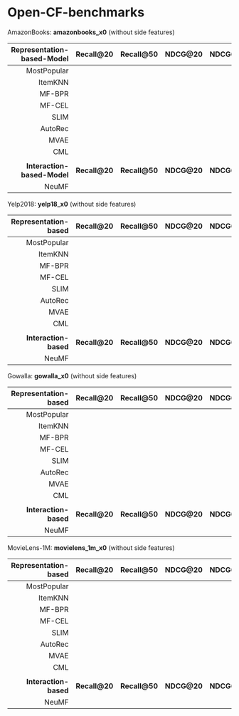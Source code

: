 # Open-CF-benchmarks

AmazonBooks: **amazonbooks_x0** (without side features)

|  Representation-based-Model |   Recall@20   |   Recall@50   |   NDCG@20   |   NDCG@50   |   HitRate@20   |   HitRate@50   | Steps-to-Reproduce | Contributed-by |
|----------------------------:|:-------------:|:-------------:|:-----------:|:-----------:|:--------------:|:--------------:|:------------------:|----------------|
|                 MostPopular |               |               |             |             |                |                |                    |                |
|                     ItemKNN |               |               |             |             |                |                |                    |                |
|                      MF-BPR |               |               |             |             |                |                |      notebook      |                |
|                      MF-CEL |               |               |             |             |                |                |                    |                |
|                        SLIM |               |               |             |             |                |                |                    |                |
|                     AutoRec |               |               |             |             |                |                |                    |                |
|                        MVAE |               |               |             |             |                |                |                    |                |
|                         CML |               |               |             |             |                |                |                    |                |
|                             |               |               |             |             |                |                |                    |                |
| **Interaction-based-Model** | **Recall@20** | **Recall@50** | **NDCG@20** | **NDCG@50** | **HitRate@20** | **HitRate@50** |                    |                |
|                       NeuMF |               |               |             |             |                |                |                    |                |


Yelp2018: **yelp18_x0** (without side features)

| Representation-based  | Recall@20     | Recall@50     | NDCG@20     | NDCG@50     | HitRate@20     | HitRate@50     | Steps-to-Reproduce     |
|----------------------:|:-------------:|:-------------:|:-----------:|:-----------:|:--------------:|:--------------:|:----------------------:|
| MostPopular           |               |               |             |             |                |                |                        |
| ItemKNN               |               |               |             |             |                |                |                        |
| MF-BPR                |               |               |             |             |                |                | notebook               |
| MF-CEL                |               |               |             |             |                |                |                        |
| SLIM                  |               |               |             |             |                |                |                        |
| AutoRec               |               |               |             |             |                |                |                        |
| MVAE                  |               |               |             |             |                |                |                        |
| CML                   |               |               |             |             |                |                |                        |
|                       |               |               |             |             |                |                |                        |
| **Interaction-based** | **Recall@20** | **Recall@50** | **NDCG@20** | **NDCG@50** | **HitRate@20** | **HitRate@50** | **Steps-to-Reproduce** |
| NeuMF                 |               |               |             |             |                |                |                        |


Gowalla: **gowalla_x0** (without side features)

| Representation-based  | Recall@20     | Recall@50     | NDCG@20     | NDCG@50     | HitRate@20     | HitRate@50     | Steps-to-Reproduce     |
|----------------------:|:-------------:|:-------------:|:-----------:|:-----------:|:--------------:|:--------------:|:----------------------:|
| MostPopular           |               |               |             |             |                |                |                        |
| ItemKNN               |               |               |             |             |                |                |                        |
| MF-BPR                |               |               |             |             |                |                | notebook               |
| MF-CEL                |               |               |             |             |                |                |                        |
| SLIM                  |               |               |             |             |                |                |                        |
| AutoRec               |               |               |             |             |                |                |                        |
| MVAE                  |               |               |             |             |                |                |                        |
| CML                   |               |               |             |             |                |                |                        |
|                       |               |               |             |             |                |                |                        |
| **Interaction-based** | **Recall@20** | **Recall@50** | **NDCG@20** | **NDCG@50** | **HitRate@20** | **HitRate@50** | **Steps-to-Reproduce** |
| NeuMF                 |               |               |             |             |                |                |                        |


MovieLens-1M: **movielens_1m_x0** (without side features)

| Representation-based  | Recall@20     | Recall@50     | NDCG@20     | NDCG@50     | HitRate@20     | HitRate@50     | Steps-to-Reproduce     |
|----------------------:|:-------------:|:-------------:|:-----------:|:-----------:|:--------------:|:--------------:|:----------------------:|
| MostPopular           |               |               |             |             |                |                |                        |
| ItemKNN               |               |               |             |             |                |                |                        |
| MF-BPR                |               |               |             |             |                |                | notebook               |
| MF-CEL                |               |               |             |             |                |                |                        |
| SLIM                  |               |               |             |             |                |                |                        |
| AutoRec               |               |               |             |             |                |                |                        |
| MVAE                  |               |               |             |             |                |                |                        |
| CML                   |               |               |             |             |                |                |                        |
|                       |               |               |             |             |                |                |                        |
| **Interaction-based** | **Recall@20** | **Recall@50** | **NDCG@20** | **NDCG@50** | **HitRate@20** | **HitRate@50** | **Steps-to-Reproduce** |
| NeuMF                 |               |               |             |             |                |                |                        |


